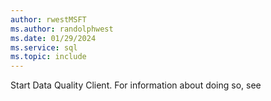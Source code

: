 ```yaml
---
author: rwestMSFT
ms.author: randolphwest
ms.date: 01/29/2024
ms.service: sql
ms.topic: include
---
```

 Start Data Quality Client. For information about doing so, see 
